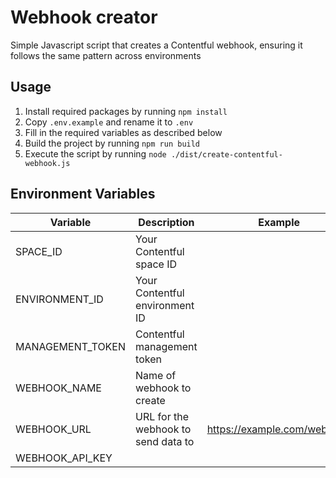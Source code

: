 # Webhook creator

Simple Javascript script that creates a Contentful webhook, ensuring it follows the same pattern across environments

## Usage

1. Install required packages by running `npm install`
2. Copy `.env.example` and rename it to `.env`
3. Fill in the required variables as described below
4. Build the project by running `npm run build`
5. Execute the script by running `node ./dist/create-contentful-webhook.js`

## Environment Variables

| Variable         | Description                         | Example                     |
| ---------------- | ----------------------------------- | --------------------------- |
| SPACE_ID         | Your Contentful space ID            |                             |
| ENVIRONMENT_ID   | Your Contentful environment ID      |                             |
| MANAGEMENT_TOKEN | Contentful management token         |                             |
| WEBHOOK_NAME     | Name of webhook to create           |                             |
| WEBHOOK_URL      | URL for the webhook to send data to | https://example.com/webhook |
| WEBHOOK_API_KEY  |                                     |                             |